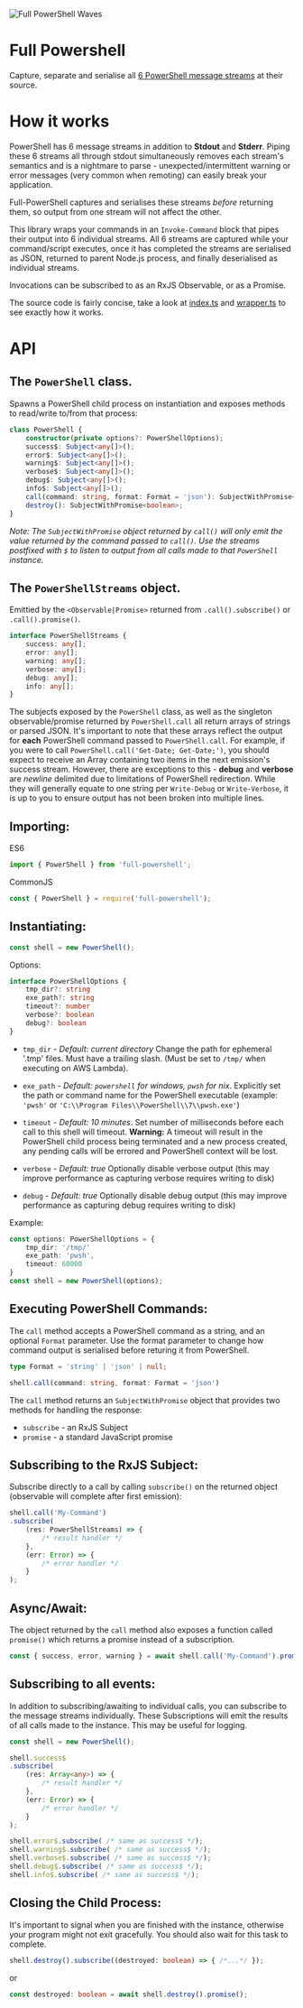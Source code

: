 ![Full PowerShell Waves](img/waves.svg)

# Full Powershell
Capture, separate and serialise all [6 PowerShell message streams](https://docs.microsoft.com/en-us/powershell/module/microsoft.powershell.core/about/about_redirection) at their source.

# How it works
PowerShell has 6 message streams in addition to **Stdout** and **Stderr**. Piping these 6 streams all through stdout simultaneously removes each stream's semantics and is a nightmare to parse - unexpected/intermittent warning or error messages (very common when remoting) can easily break your application. 

Full-PowerShell captures and serialises these streams _before_ returning them, so output from one stream will not affect the other.

This library wraps your commands in an `Invoke-Command` block that pipes their output into 6 individual streams. All 6 streams are captured while your command/script executes, once it has completed the streams are serialised as JSON, returned to parent Node.js process, and finally deserialised as individual streams.

Invocations can be subscribed to as an RxJS Observable, or as a Promise. 

The source code is fairly concise, take a look at [index.ts](https://github.com/daverickdunn/full-powershell/blob/master/src/index.ts) and [wrapper.ts](https://github.com/daverickdunn/full-powershell/blob/master/src/wrapper.ts) to see exactly how it works.

# API

## The `PowerShell` class.
Spawns a PowerShell child process on instantiation and exposes methods to read/write to/from that process:
```typescript
class PowerShell {
    constructor(private options?: PowerShellOptions);
    success$: Subject<any[]>();
    error$: Subject<any[]>();
    warning$: Subject<any[]>();
    verbose$: Subject<any[]>();
    debug$: Subject<any[]>();
    info$: Subject<any[]>();
    call(command: string, format: Format = 'json'): SubjectWithPromise<PowerShellStreams>;
    destroy(): SubjectWithPromise<boolean>;
}
```

_Note: The `SubjectWithPromise` object returned by `call()` will only emit the value returned by the command passed to `call()`. Use the streams postfixed with `$` to listen to output from all calls made to that `PowerShell` instance._


## The `PowerShellStreams` object.
Emittied by the `<Observable|Promise>` returned from `.call().subscribe()` or `.call().promise()`.
```typescript
interface PowerShellStreams {
    success: any[];
    error: any[];
    warning: any[];
    verbose: any[];
    debug: any[];
    info: any[];
}
```

The subjects exposed by the `PowerShell` class, as well as the singleton observable/promise returned by `PowerShell.call` all return arrays of strings or parsed JSON. It's important to note that these arrays reflect the output for **each** PowerShell command passed to `PowerShell.call`. For example, if you were to call `PowerShell.call('Get-Date; Get-Date;')`, you should expect to receive an Array containing two items in the next emission's success stream. However, there are exceptions to this - **debug** and **verbose** are *newline* delimited due to limitations of PowerShell redirection. While they will generally equate to one string per `Write-Debug` or `Write-Verbose`, it is up to you to ensure output has not been broken into multiple lines.

## Importing:
ES6
```typescript
import { PowerShell } from 'full-powershell';
```
CommonJS
```javascript
const { PowerShell } = require('full-powershell');
```

## Instantiating:
```typescript
const shell = new PowerShell();
```

Options:
```typescript
interface PowerShellOptions {
    tmp_dir?: string
    exe_path?: string
    timeout?: number
    verbose?: boolean
    debug?: boolean
}
```

- `tmp_dir` - _Default: current directory_ Change the path for ephemeral '.tmp' files. Must have a trailing slash. (Must be set to `/tmp/` when executing on AWS Lambda). 

- `exe_path` - _Default: `powershell` for windows, `pwsh` for nix_. Explicitly set the path or command name for the PowerShell executable (example: `'pwsh'` or `'C:\\Program Files\\PowerShell\\7\\pwsh.exe'`)

- `timeout` - _Default: 10 minutes_. Set number of milliseconds before each call to this shell will timeout. **Warning:** A timeout will result in the PowerShell child process being terminated and a new process created, any pending calls will be errored and PowerShell context will be lost.

- `verbose` - _Default: true_ Optionally disable verbose output (this may improve performance as capturing verbose requires writing to disk)

- `debug` - _Default: true_ Optionally disable debug output (this may improve performance as capturing debug requires writing to disk)

Example:
```typescript
const options: PowerShellOptions = {
    tmp_dir: '/tmp/'
    exe_path: 'pwsh',
    timeout: 60000
}
const shell = new PowerShell(options);
```

## Executing PowerShell Commands:

The `call` method accepts a PowerShell command as a string, and an optional `Format` parameter. Use the format parameter to change how command output is serialised before returing it from PowerShell.

```typescript
type Format = 'string' | 'json' | null;

shell.call(command: string, format: Format = 'json')
```


The `call` method returns an `SubjectWithPromise` object that provides two methods for handling the response:

- `subscribe` - an RxJS Subject
- `promise` - a standard JavaScript promise



## Subscribing to the RxJS Subject:
Subscribe directly to a call by calling `subscribe()` on the returned object (observable will complete after first emission):

```typescript
shell.call('My-Command')
.subscribe(
    (res: PowerShellStreams) => {
        /* result handler */
    },
    (err: Error) => {
        /* error handler */
    }
);
```

## Async/Await:
The object returned by the `call` method also exposes a function called `promise()` which returns a promise instead of a subscription.

```typescript
const { success, error, warning } = await shell.call('My-Command').promise();
```


## Subscribing to all events:
In addition to subscribing/awaiting to individual calls, you can subscribe to the message streams individually. These Subscriptions will emit the results of all calls made to the instance. This may be useful for logging.

```typescript
const shell = new PowerShell();

shell.success$
.subscribe(
    (res: Array<any>) => {
        /* result handler */
    },
    (err: Error) => {
        /* error handler */
    }
);

shell.error$.subscribe( /* same as success$ */);
shell.warning$.subscribe( /* same as success$ */);
shell.verbose$.subscribe( /* same as success$ */);
shell.debug$.subscribe( /* same as success$ */);
shell.info$.subscribe( /* same as success$ */);
```


## Closing the Child Process:
It's important to signal when you are finished with the instance, otherwise your program might not exit gracefully. You should also wait for this task to complete.

```typescript
shell.destroy().subscribe((destroyed: boolean) => { /*...*/ });
```
or
```typescript
const destroyed: boolean = await shell.destroy().promise();
```
